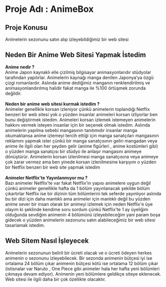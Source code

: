 # Proje Adı : AnimeBox

## Proje Konusu
Animelerin sezonunu satın alıp izleyebildiğimiz bir web sitesi 

## Neden Bir Anime Web Sitesi Yapmak İstedim
**Anime nedir ?**</br>
Anime Japon kaynaklı elle çizilmiş bilgisayar animasyonlarıdır stüdyolar tarafından yapılırlar. Animelerin kaynağı manga denilen Japonya’ya 
özgü çizgi romanlardır. Aslında anime dediğimiz manganın renklendirilmiş ve animasyonlandırılmış halidir fakat manga ile %100 örtüşmek zorunda değildir.</br></br>
**Neden bir anime web sitesi kurmak istedim ?**</br>
Animeler genellikle korsan 
izleniyor çünkü animelerin toplandığı Netflix benzeri bir web sitesi yok o yüzden insanlar animeleri korsan izliyorlar ben bunu değiştirmek istedim. Animeleri korsan izlemek 
istemeyen animelerin hakkını vermek isteyen insanlar için  bir seçenek olmak istedim. Aslında animelerin yapılma sebebi mangasının tanıtımıdır insanlar manga okumaktansa
anime izlemeyi tercih ettiği için manga sanatçıları mangasının reklamını yapmak ister çünkü bir manga sanatçısının geliri mangadan veya  anime ile ilgili olan
her şeyden gelir (anime figürleri , anime kostümleri gibi)  o yüzden manga sanatçısı bir stüdyo ile anlaşır mangasını animeye dönüştürür. Animelerin korsan izlenilmesi
manga sanatçısına veya animeye çok zarar vermez ama ben yinede korsan izlenilmesine karşıyım o yüzden bir Netflix benzeri bir web site yapmak istedim</br></br>
**Animeler Netflix'te Yayınlanmıyor mu ?**</br>
Bazı animeler Netflix'te var fakat Netflix'in yapısı animelere uygun değil çünkü animeler 
genellikle hafta da 1 bölüm yayınlanacak şekilde bölüm çıkartırlar Netflix ise bir dizinin tüm bölümlerini tek seferde yayınlıyor aslında bu bir dizi için daha mantıklı ama 
animeler için mantıklı değil bu yüzden anime sever bir insan olarak bir animeyi izlemek için neden Netflix'e üye olayım ki şeklinde kendime soru sordum çünkü Netflix'te 1 ay 
üyeliğim olduğunda sevdiğim animenin 4 bölümünü izleyebileceğim yani param boşa gidecek o yüzden animelerin sezonunu satın alabileceğimiz bir web sitesi tasarlamak istedim.

## Web Sitem Nasıl İşleyecek
Animelerin sezonunun belirli bir ücreti olacak ve o ücreti ödeyen herkes animenin o sezonunu izleyebilecek. Bir sezonda animenin bütçesi iyi ise ortalama 24 bölüm çıkar 
animenin bütçesi kötü ise ortalama 12 bölüm çıkar (istisnalar var Naruto , One Piece gibi animeler hala her hafta yeni bölümleri çıkmaya devam ediyor).
Animenin yeni bölümlere geldikçe siteye eklenecek. Web sitesi ile ilgili daha bir çok özellikte olacaktır. 

